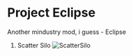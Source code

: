 # Project Eclipse
Another mindustry mod, i guess - Eclipse
1. Scatter Silo
![ScatterSilo](https://imgur.com/a/cHNCPzs?raw=true)
